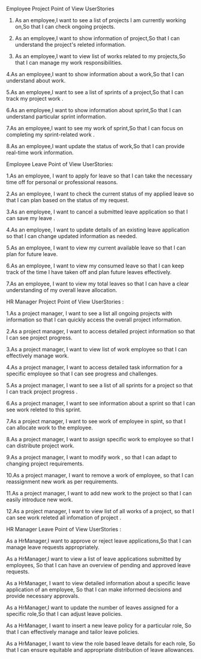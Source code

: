 Employee Project Point of View UserStories

1. As an employee,I want to see a list of projects I am currently working on,So that I can check ongoing projects.

2. As an employee,I want to show information of  project,So that I can understand the project's releted information.

3. As an employee,I want to view list of works related to my projects,So that I can manage my work responsibilities.

4.As an employee,I want to show information about a  work,So that I can understand about work.

5.As an employee,I want to see a list of sprints of a project,So that I can track my  project work .

6.As an employee,I want to show information about sprint,So that I can understand  particular sprint  information.

7.As an employee,I want to see my work of sprint,So that I can focus on completing my sprint-related work .

8.As an employee,I want update the status of work,So that I can provide real-time work information.

Employee Leave Point of View UserStories:

1.As an employee, I want to apply for leave so that I can take the necessary time off 
for personal or professional reasons.
 
2.As an employee, I want to check the current status of my applied leave so that
I can plan based on the status of my request.
 
3.As an employee, I want to cancel a submitted leave application so that I can save my leave .
 
4.As an employee, I want to update details of an existing leave application so that 
I can change updated information as needed.
 
5.As an employee, I want to view my current available leave so that I can plan for future leave.
 
6.As an employee, I want to view my consumed leave so that I can keep track of the time I have taken off and plan future leaves effectively.
 
7.As an employee, I want to view my total leaves so that I can have a clear understanding of my overall leave allocation.



HR Manager  Project Point of View UserStories :

1.As a project manager, I want to see a list  all ongoing projects with information so that I can quickly access the overall project information.

2.As a project manager, I want to access detailed project information so that I can see project progress.

3.As a project manager, I want to view  list of work  employee so that I can effectively manage work.

4.As a project manager, I want to access detailed task information for a specific employee so that I can see progress and challenges.

5.As a project manager, I want to see a list of all sprints for a project so that I can track project progress .

6.As a project manager, I want to see  information about a sprint so that I can see work releted to this sprint.

7.As a project manager, I want to see work of employee in spint, so that I can allocate work to the employee.

8.As a project manager, I want to assign specific work to employee so that I can  distribute project work.

9.As a project manager, I want to modify work , so that I can adapt to changing project requirements.

10.As a project manager, I want to remove a work of employee, so that I can reassignment new work as per requirements.

11.As a project manager, I want  to add new work to the project so that I can easily introduce new work.

12.As a project manager, I want to view  list of all works of  a project, so that I can see work releted all infomation of project .
 

HR Manager Leave Point of View UserStories : 

As a HrManager,I want to approve or reject leave applications,So that I can manage leave requests appropriately.

As a HrManager,I want to view a list of leave applications submitted by employees,
So that I can have an overview of pending and approved leave requests.

As a HrManager,
I want to view detailed information about a specific leave application of an employee,
So that I can make informed decisions and provide necessary approvals.

As a HrManager,I want to update the number of leaves assigned for a specific role,So that I can adjust leave policies.

As a HrManager,
I want to insert a new leave policy for a particular role,
So that  I can effectively manage and tailor leave policies.

As a HrManager,
I want to view the role based leave details for each role,
So that I can ensure equitable and appropriate distribution of leave allowances.




